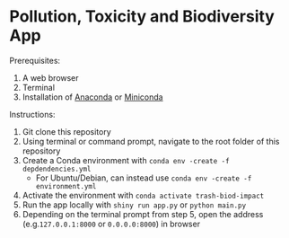 # Pollution, Toxicity and Biodiversity App

Prerequisites:

1. A web browser
2. Terminal
3. Installation of [Anaconda](https://repo.anaconda.com/archive/) or [Miniconda](https://repo.anaconda.com/miniconda/)

Instructions:

1. Git clone this repository
2. Using terminal or command prompt, navigate to the root folder of this repository
3. Create a Conda environment with `conda env -create -f depdendencies.yml`
   - For Ubuntu/Debian, can instead use `conda env -create -f environment.yml`
4. Activate the environment with `conda activate trash-biod-impact`
5. Run the app locally with `shiny run app.py` or `python main.py`
6. Depending on the terminal prompt from step 5, open the address (e.g.`127.0.0.1:8000` or `0.0.0.0:8000`) in browser